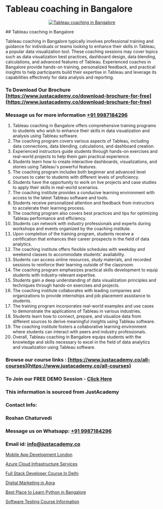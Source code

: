# Tableau coaching in Bangalore

<p align="center">
  <a href="https://justacademy.co/course-detail/tableau-training">
    <img src="https://justacademy.co/storage2/course_image/1709718933_course_image.webp" alt="Tableau coaching in Bangalore">
  </a>
</p>
## Tableau coaching in Bangalore

Tableau coaching in Bangalore typically involves professional training and guidance for individuals or teams looking to enhance their skills in Tableau, a popular data visualization tool. These coaching sessions may cover topics such as data visualization best practices, dashboard design, data blending, calculations, and advanced features of Tableau. Experienced coaches in Bangalore provide hands-on training, personalized feedback, and practical insights to help participants build their expertise in Tableau and leverage its capabilities effectively for data analysis and reporting.
### To Download Our Brochure [https://www.justacademy.co/download-brochure-for-free](https://www.justacademy.co/download-brochure-for-free)
### Message us for more information [+91 9987184296](https://api.whatsapp.com/send?phone=919987184296)
1) Tableau coaching in Bangalore offers comprehensive training programs to students who wish to enhance their skills in data visualization and analysis using Tableau software.
2) The coaching program covers various aspects of Tableau, including data connections, data blending, calculations, and dashboard creation.
3) Experienced instructors guide students through hands-on exercises and real-world projects to help them gain practical experience.
4) Students learn how to create interactive dashboards, visualizations, and stories using Tableau's powerful features.
5) The coaching program includes both beginner and advanced level courses to cater to students with different levels of proficiency.
6) Students have the opportunity to work on live projects and case studies to apply their skills in real-world scenarios.
7) The coaching institute provides a conducive learning environment with access to the latest Tableau software and tools.
8) Students receive personalized attention and feedback from instructors to accelerate their learning process.
9) The coaching program also covers best practices and tips for optimizing Tableau performance and efficiency.
10) Students can network with industry professionals and experts during workshops and events organized by the coaching institute.
11) Upon completion of the training program, students receive a certification that enhances their career prospects in the field of data analytics.
12) The coaching institute offers flexible schedules with weekday and weekend classes to accommodate students' availability.
13) Students can access online resources, study materials, and recorded sessions to reinforce their learning outside of the classroom.
14) The coaching program emphasizes practical skills development to equip students with industry-relevant expertise.
15) Students gain a deep understanding of data visualization principles and techniques through hands-on exercises and projects.
16) The coaching institute collaborates with leading companies and organizations to provide internships and job placement assistance to students.
17) The training program incorporates real-world examples and use cases to demonstrate the applications of Tableau in various industries.
18) Students learn how to connect, prepare, and visualize data from different sources to derive meaningful insights using Tableau software.
19) The coaching institute fosters a collaborative learning environment where students can interact with peers and industry professionals.
20) Overall, Tableau coaching in Bangalore equips students with the knowledge and skills necessary to excel in the field of data analytics and visualization using Tableau software.

### Browse our course links : [https://www.justacademy.co/all-courses](https://www.justacademy.co/all-courses) 
### To Join our FREE DEMO Session - [Click Here](https://www.justacademy.co/register-for-course-demo)


### This information is sourced from JustAcademy
### Contact Info:
### Roshan Chaturvedi
### Message us on Whatsapp: [+91 9987184296](https://api.whatsapp.com/send?phone=919987184296)
### Email id: [info@justacademy.co](mailto:info@justacademy.co)
                
[Mobile App Development London](https://www.linkedin.com/pulse/mobile-app-development-london-justacademy-berlin-tfnxe?trackingId=AALni41HPH9AaJOheIt%2Fjg%3D%3D&lipi=urn%3Ali%3Apage%3Ad_flagship3_company_admin%3B2Ab1xX3KS6Grq8yqy2i6kQ%3D%3D)

[Azure Cloud Infrastructure Services](https://www.linkedin.com/pulse/azure-cloud-infrastructure-services-justacademy-pune-1w5wc?trackingId=LxWnB%2FRqbW7IkjyBn3%2BdqQ%3D%3D&lipi=urn%3Ali%3Apage%3Ad_flagship3_company_admin%3BgZlONmXPQ3%2BLxo6frpA8RA%3D%3D)

[Full Stack Developer Course In Delhi](https://medium.com/@ranepooja/full-stack-developer-course-in-delhi-f11cab61675e)

[Digital Marketing in Agra](https://medium.com/@mahi3106/digital-marketing-in-agra-60b0dc1b15fd)

[Best Place to Learn Python in Bangalore](https://justacademyin.github.io/justacademy/best-place-to-learn-python-in-bangalore)

[Software Testing Course Information](https://justacademyin.github.io/justacademy/software-testing-course-information)

